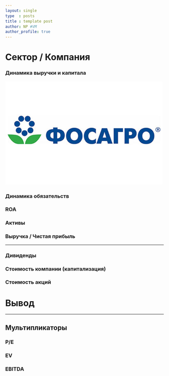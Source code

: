 ```yaml
---
layout: single
type  : posts
title : template post
author: NP #VM
author_profile: true
---
```



# Сектор / Компания

### Динамика выручки и капитала
![](/sources/fosagro/fosagro_logo.jpg)

### Динамика обязательств

### ROA

### Активы

### Выручка / Чистая прибыль

________

### Дивиденды

### Стоимость компании (капитализация)

### Стоимость акций

# Вывод

______

## Мультипликаторы

### P/E

### EV

### EBITDA
